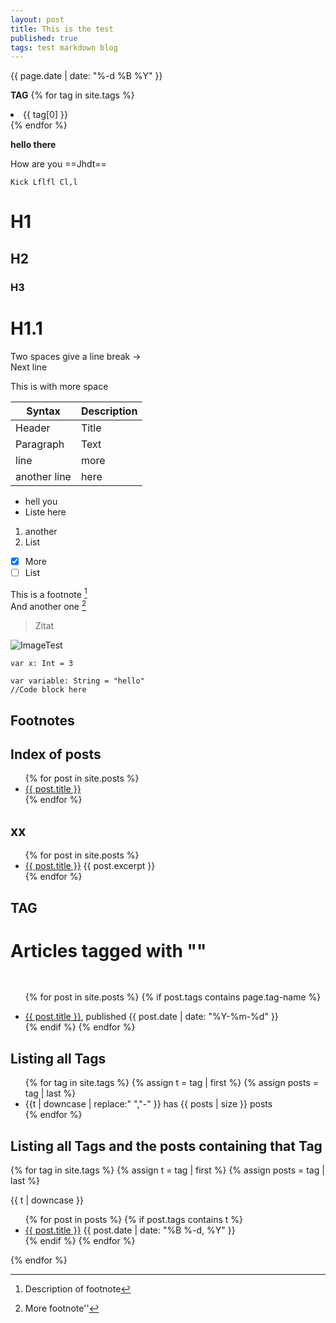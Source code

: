```yaml
---
layout: post
title: This is the test
published: true
tags: test markdown blog
---
```


{{ page.date | date: "%-d %B %Y" }}

**TAG**
{% for tag in site.tags %}
  <li>{{ tag[0] }}</li>
{% endfor %}


**hello there**

How are you ==Jhdt==


`Kick
Lflfl
Cl,l
`
# H1
## H2
### H3

# H1.1
Two spaces give a line break ->  
Next line

This is with more space


| Syntax | Description |
| - | - |
| Header | Title |
| Paragraph | Text |
|line|more|
|another line|here|

* hell you
* Liste here

1. another
2. List

- [x] More 
- [ ] List

This is a footnote [^Footnote]  
And another one [^Footnote2]

> Zitat

![ImageTest](testURL)

`var x: Int = 3`

```
var variable: String = "hello"
//Code block here
```
## Footnotes
[^Footnote]: Description of footnote
[^Footnote2]: More footnote''


## Index of posts

<ul>
  {% for post in site.posts %}
    <li>
      <a href="{{ post.url }}">{{ post.title }}</a>
    </li>
  {% endfor %}
</ul>


## xx

<ul>
  {% for post in site.posts %}
    <li>
      <a href="{{ post.url }}">{{ post.title }}</a>
      {{ post.excerpt }}
    </li>
  {% endfor %}
</ul>


## TAG

<div>
  <h1>Articles tagged with ""</h1>
  <ul style='padding-top: 16px;'>
  
  {% for post in site.posts %}
    {% if post.tags contains page.tag-name %}
      <li><a href="{{ post.url }}">{{ post.title }}</a>, published {{ post.date | date: "%Y-%m-%d" }}</li>
    {% endif %}
  {% endfor %}
  
  </ul>
</div>


## Listing all Tags
<ul class="tags">
{% for tag in site.tags %}
  {% assign t = tag | first %}
  {% assign posts = tag | last %}
  <li>{{t | downcase | replace:" ","-" }} has {{ posts | size }} posts</li>
{% endfor %}
</ul>

## Listing all Tags and the posts containing that Tag

{% for tag in site.tags %}
  {% assign t = tag | first %}
  {% assign posts = tag | last %}

{{ t | downcase }}
<ul>
{% for post in posts %}
  {% if post.tags contains t %}
  <li>
    <a href="{{ post.url }}">{{ post.title }}</a>
    <span class="date">{{ post.date | date: "%B %-d, %Y"  }}</span>
  </li>
  {% endif %}
{% endfor %}
</ul>
{% endfor %}

